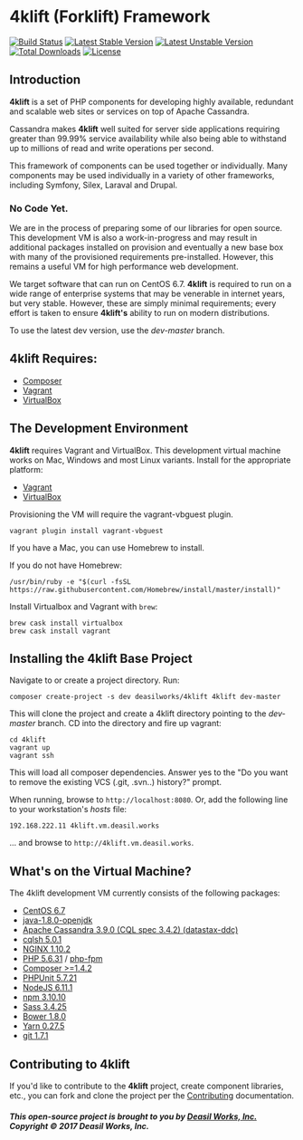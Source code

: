 4klift (Forklift) Framework
===========================

[![Build Status](https://travis-ci.org/deasilworks/4klift.svg?branch=dev)](https://travis-ci.org/deasilworks/4klift)
[![Latest Stable Version](https://poser.pugx.org/deasilworks/4klift/v/stable)](https://packagist.org/packages/deasilworks/4klift)
[![Latest Unstable Version](https://poser.pugx.org/deasilworks/4klift/v/unstable)](https://packagist.org/packages/deasilworks/4klift)
[![Total Downloads](https://poser.pugx.org/deasilworks/4klift/downloads)](https://packagist.org/packages/deasilworks/4klift)
[![License](https://poser.pugx.org/deasilworks/4klift/license)](https://packagist.org/packages/deasilworks/4klift)

## Introduction

**4klift** is a set of PHP components for developing highly available, redundant and scalable web sites or services on top of Apache Cassandra.

Cassandra makes **4klift** well suited for server side applications requiring greater than 99.99% service availability while also being able to withstand up to millions of read and write operations per second.

This framework of components can be used together or individually. Many components may be used individually in a variety of other frameworks, including Symfony, Silex, Laraval and Drupal.

### No Code Yet.

We are in the process of preparing some of our libraries for open source. This development VM is also a work-in-progress and may result in additional packages installed on provision and eventually a new base box with many of the provisioned requirements pre-installed. However, this remains a useful VM for high performance web development.

We target software that can run on CentOS 6.7. **4klift** is required to run on a wide range of enterprise systems that may be venerable in internet years, but very stable. However, these are simply minimal requirements; every effort is taken to ensure **4klift's** ability to run on modern distributions.

To use the latest dev version, use the *dev-master* branch.

## 4klift Requires:

  - [Composer](https://getcomposer.org/)
  - [Vagrant](https://www.vagrantup.com/)
  - [VirtualBox](https://www.virtualbox.org/)

## The Development Environment

**4klift** requires Vagrant and VirtualBox. This development virtual machine works on Mac, Windows and most Linux variants. Install for the appropriate platform:

  - [Vagrant](https://www.vagrantup.com/downloads.html)
  - [VirtualBox](https://www.virtualbox.org/wiki/Downloads)
  
  Provisioning the VM will require the vagrant-vbguest plugin.
   
    vagrant plugin install vagrant-vbguest

If you have a Mac, you can use Homebrew to install.

If you do not have Homebrew:

    /usr/bin/ruby -e "$(curl -fsSL https://raw.githubusercontent.com/Homebrew/install/master/install)"

Install Virtualbox and Vagrant with `brew`:

    brew cask install virtualbox
    brew cask install vagrant

## Installing the 4klift Base Project

Navigate to or create a project directory. Run:
    
    composer create-project -s dev deasilworks/4klift 4klift dev-master

This will clone the project and create a 4klift directory pointing to the *dev-master* branch. CD into the directory and fire up vagrant:

    cd 4klift
    vagrant up
    vagrant ssh

This will load all composer dependencies. Answer yes to the "Do you want to remove the existing VCS (.git, .svn..) history?" prompt.

When running, browse to `http://localhost:8080`.
Or, add the following line to your workstation's *hosts* file:

    192.168.222.11 4klift.vm.deasil.works

... and browse to `http://4klift.vm.deasil.works`.

## What's on the Virtual Machine?

The 4klift development VM currently consists of the following packages:

  - [CentOS 6.7](https://www.centos.org/)
  - [java-1.8.0-openjdk](http://openjdk.java.net/)
  - [Apache Cassandra 3.9.0 (CQL spec 3.4.2) (datastax-ddc)](https://academy.datastax.com/planet-cassandra/cassandra)
  - [cqlsh 5.0.1](http://docs.datastax.com/en/cql/3.3/cql/cql_reference/cqlsh.html)
  - [NGINX 1.10.2](https://nginx.org/en/)
  - [PHP 5.6.31](http://php.net/) / [php-fpm](https://php-fpm.org/)
  - [Composer >=1.4.2](https://getcomposer.org/)
  - [PHPUnit 5.7.21](https://phpunit.de/)
  - [NodeJS 6.11.1](https://nodejs.org/en/)
  - [npm 3.10.10](https://www.npmjs.com/)
  - [Sass 3.4.25](http://sass-lang.com/)
  - [Bower 1.8.0](https://bower.io/)
  - [Yarn 0.27.5](https://yarnpkg.com/en/)
  - [git 1.7.1](https://git-scm.com/)

## Contributing to 4klift

If you'd like to contribute to the **4klift** project, create component libraries, etc., you can fork and clone the project per the [Contributing](CONTRIBUTING.md) documentation.
    
##### This open-source project is brought to you by [Deasil Works, Inc.](http://deasil.works/) Copyright &copy; 2017 Deasil Works, Inc.

    
